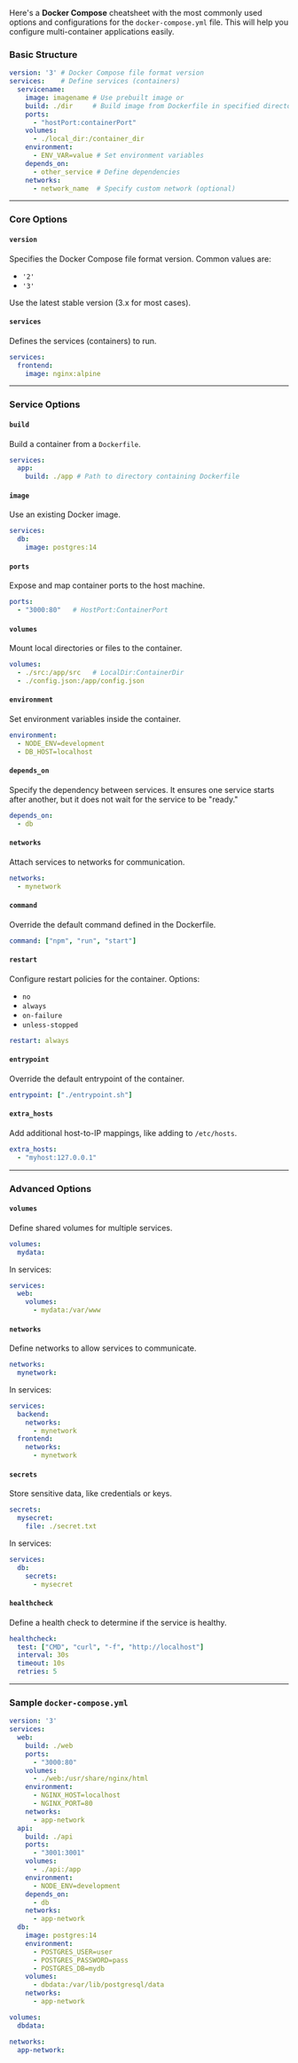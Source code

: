 Here's a **Docker Compose** cheatsheet with the most commonly used options and configurations for the `docker-compose.yml` file. This will help you configure multi-container applications easily.

### Basic Structure
```yaml
version: '3' # Docker Compose file format version
services:    # Define services (containers)
  servicename:
    image: imagename # Use prebuilt image or
    build: ./dir     # Build image from Dockerfile in specified directory
    ports:
      - "hostPort:containerPort"
    volumes:
      - ./local_dir:/container_dir
    environment:
      - ENV_VAR=value # Set environment variables
    depends_on:
      - other_service # Define dependencies
    networks:
      - network_name  # Specify custom network (optional)
```

---

### Core Options

#### `version`
Specifies the Docker Compose file format version. Common values are:
- `'2'`
- `'3'`

Use the latest stable version (3.x for most cases).

#### `services`
Defines the services (containers) to run.

```yaml
services:
  frontend:
    image: nginx:alpine
```

---

### Service Options

#### `build`
Build a container from a `Dockerfile`.
```yaml
services:
  app:
    build: ./app # Path to directory containing Dockerfile
```

#### `image`
Use an existing Docker image.
```yaml
services:
  db:
    image: postgres:14
```

#### `ports`
Expose and map container ports to the host machine.
```yaml
ports:
  - "3000:80"   # HostPort:ContainerPort
```

#### `volumes`
Mount local directories or files to the container.
```yaml
volumes:
  - ./src:/app/src   # LocalDir:ContainerDir
  - ./config.json:/app/config.json
```

#### `environment`
Set environment variables inside the container.
```yaml
environment:
  - NODE_ENV=development
  - DB_HOST=localhost
```

#### `depends_on`
Specify the dependency between services. It ensures one service starts after another, but it does not wait for the service to be "ready."
```yaml
depends_on:
  - db
```

#### `networks`
Attach services to networks for communication.
```yaml
networks:
  - mynetwork
```

#### `command`
Override the default command defined in the Dockerfile.
```yaml
command: ["npm", "run", "start"]
```

#### `restart`
Configure restart policies for the container. Options:
- `no`
- `always`
- `on-failure`
- `unless-stopped`
```yaml
restart: always
```

#### `entrypoint`
Override the default entrypoint of the container.
```yaml
entrypoint: ["./entrypoint.sh"]
```

#### `extra_hosts`
Add additional host-to-IP mappings, like adding to `/etc/hosts`.
```yaml
extra_hosts:
  - "myhost:127.0.0.1"
```

---

### Advanced Options

#### `volumes`
Define shared volumes for multiple services.
```yaml
volumes:
  mydata:
```

In services:
```yaml
services:
  web:
    volumes:
      - mydata:/var/www
```

#### `networks`
Define networks to allow services to communicate.
```yaml
networks:
  mynetwork:
```

In services:
```yaml
services:
  backend:
    networks:
      - mynetwork
  frontend:
    networks:
      - mynetwork
```

#### `secrets`
Store sensitive data, like credentials or keys.
```yaml
secrets:
  mysecret:
    file: ./secret.txt
```

In services:
```yaml
services:
  db:
    secrets:
      - mysecret
```

#### `healthcheck`
Define a health check to determine if the service is healthy.
```yaml
healthcheck:
  test: ["CMD", "curl", "-f", "http://localhost"]
  interval: 30s
  timeout: 10s
  retries: 5
```

---

### Sample `docker-compose.yml`

```yaml
version: '3'
services:
  web:
    build: ./web
    ports:
      - "3000:80"
    volumes:
      - ./web:/usr/share/nginx/html
    environment:
      - NGINX_HOST=localhost
      - NGINX_PORT=80
    networks:
      - app-network
  api:
    build: ./api
    ports:
      - "3001:3001"
    volumes:
      - ./api:/app
    environment:
      - NODE_ENV=development
    depends_on:
      - db
    networks:
      - app-network
  db:
    image: postgres:14
    environment:
      - POSTGRES_USER=user
      - POSTGRES_PASSWORD=pass
      - POSTGRES_DB=mydb
    volumes:
      - dbdata:/var/lib/postgresql/data
    networks:
      - app-network

volumes:
  dbdata:

networks:
  app-network:
```